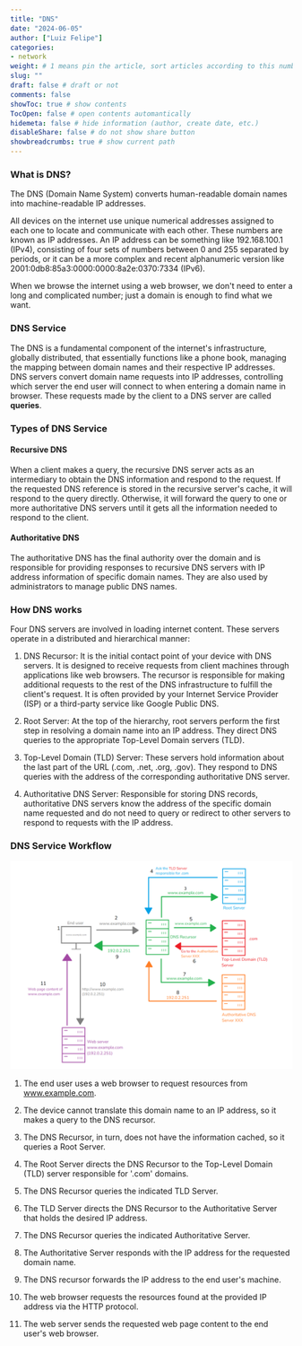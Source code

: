 ```yaml
---
title: "DNS"
date: "2024-06-05"
author: ["Luiz Felipe"]
categories: 
- network
weight: # 1 means pin the article, sort articles according to this number
slug: ""
draft: false # draft or not
comments: false
showToc: true # show contents
TocOpen: false # open contents automantically
hidemeta: false # hide information (author, create date, etc.)
disableShare: false	# do not show share button
showbreadcrumbs: true # show current path
---
```




### What is DNS?
The DNS (Domain Name System) converts human-readable domain names into machine-readable IP addresses.


All devices on the internet use unique numerical addresses assigned to each one to locate and communicate with each other. These numbers are known as IP addresses. An IP address can be something like 192.168.100.1 (IPv4), consisting of four sets of numbers between 0 and 255 separated by periods, or it can be a more complex and recent alphanumeric version like 2001:0db8:85a3:0000:0000:8a2e:0370:7334 (IPv6).


When we browse the internet using a web browser, we don't need to enter a long and complicated number; just a domain is enough to find what we want.

### DNS Service
The DNS is a fundamental component of the internet's infrastructure, globally distributed, that essentially functions like a phone book, managing the mapping between domain names and their respective IP addresses. DNS servers convert domain name requests into IP addresses, controlling which server the end user will connect to when entering a domain name in browser. These requests made by the client to a DNS server are called **queries**.

### Types of DNS Service

#### Recursive DNS
When a client makes a query, the recursive DNS server acts as an intermediary to obtain the DNS information and respond to the request. If the requested DNS reference is stored in the recursive server's cache, it will respond to the query directly. Otherwise, it will forward the query to one or more authoritative DNS servers until it gets all the information needed to respond to the client.

#### Authoritative DNS
The authoritative DNS has the final authority over the domain and is responsible for providing responses to recursive DNS servers with IP address information of specific domain names. They are also used by administrators to manage public DNS names.

### How DNS works
Four DNS servers are involved in loading internet content. These servers operate in a distributed and hierarchical manner:

1. DNS Recursor:
It is the initial contact point of your device with DNS servers. It is designed to receive requests from client machines through applications like web browsers. The recursor is responsible for making additional requests to the rest of the DNS infrastructure to fulfill the client's request. It is often provided by your Internet Service Provider (ISP) or a third-party service like Google Public DNS.

2. Root Server:
At the top of the hierarchy, root servers perform the first step in resolving a domain name into an IP address. They direct DNS queries to the appropriate Top-Level Domain servers (TLD).

3. Top-Level Domain (TLD) Server:
These servers hold information about the last part of the URL (.com, .net, .org, .gov). They respond to DNS queries with the address of the corresponding authoritative DNS server.

4. Authoritative DNS Server:
Responsible for storing DNS records, authoritative DNS servers know the address of the specific domain name requested and do not need to query or redirect to other servers to respond to requests with the IP address.


### DNS Service Workflow

![DNS-scheme-en](https://raw.githubusercontent.com/lfelipeee/hugo-site/main/static/images/dns-en.png)

1. The end user uses a web browser to request resources from www.example.com.

2. The device cannot translate this domain name to an IP address, so it makes a query to the DNS recursor.

3. The DNS Recursor, in turn, does not have the information cached, so it queries a Root Server.

4. The Root Server directs the DNS Recursor to the Top-Level Domain (TLD) server responsible for '.com' domains.

5. The DNS Recursor queries the indicated TLD Server.

6. The TLD Server directs the DNS Recursor to the Authoritative Server that holds the desired IP address.

7. The DNS Recursor queries the indicated Authoritative Server.

8. The Authoritative Server responds with the IP address for the requested domain name.

9. The DNS recursor forwards the IP address to the end user's machine.

10. The web browser requests the resources found at the provided IP address via the HTTP protocol.

11. The web server sends the requested web page content to the end user's web browser.